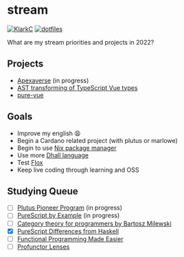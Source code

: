 # stream

[![KlarkC](https://img.shields.io/badge/twitch.tv-klarkc-purple?logo=twitch&style=for-the-badge)](https://twitch.tv/klarkc)
[![dotfiles](https://img.shields.io/badge/dotfiles-darkgreen?style=for-the-badge)](https://github.com/klarkc/dotfiles)

What are my stream priorities and projects in 2022?

## Projects

- [Apexaverse](https://github.com/Apexaverse-metaverse) (in progress)
- [AST transforming of TypeScript Vue types](https://github.com/purescript-codegen/purescript-read-dts/)
- [pure-vue](https://github.com/klarkc/pure-vue)

## Goals
- Improve my english :weary:
- Begin a Cardano related project (with plutus or marlowe)
- Begin to use [Nix package manager](https://nixos.org/)
- Use more [Dhall language](https://dhall-lang.org/)
- Test [Flox](http://floxdev.com/)
- Keep live coding through learning and OSS

## Studying Queue

- [ ] [Plutus Pioneer Program](https://github.com/input-output-hk/plutus-pioneer-program) (in progress)
- [ ] [PureScript by Example](https://book.purescript.org/) (in progress)
- [ ] [Category theory for programmers by Bartosz Milewski](https://www.youtube.com/playlist?list=PLbgaMIhjbmEnaH_LTkxLI7FMa2HsnawM_)
- [x] [PureScript Differences from Haskell](https://github.com/purescript/documentation/blob/master/language/Differences-from-Haskell.md)
- [ ] [Functional Programming Made Easier](https://leanpub.com/fp-made-easier)
- [ ] [Profunctor Lenses](https://thomashoneyman.com/articles/practical-profunctor-lenses-optics)
